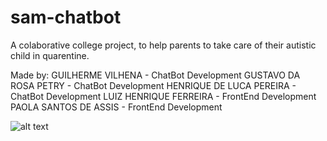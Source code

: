 # sam-chatbot
A colaborative college project, to help parents to take care of their autistic child in quarentine. 

Made by: 
GUILHERME VILHENA - ChatBot Development
GUSTAVO DA ROSA PETRY - ChatBot Development
HENRIQUE DE LUCA PEREIRA - ChatBot Development
LUIZ HENRIQUE FERREIRA - FrontEnd Development
PAOLA SANTOS DE ASSIS - FrontEnd Development

![alt text](https://i.ibb.co/ZVTHHDd/capa.png/to/img.png)



